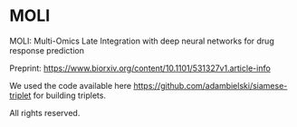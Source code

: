 # MOLI
MOLI: Multi-Omics Late Integration with deep neural networks for drug response prediction

Preprint: https://www.biorxiv.org/content/10.1101/531327v1.article-info



We used the code available here https://github.com/adambielski/siamese-triplet for building triplets. 



All rights reserved.
